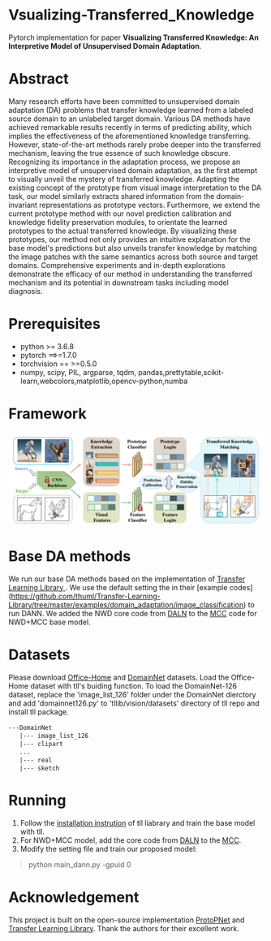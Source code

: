 # Vsualizing-Transferred_Knowledge
Pytorch implementation for paper **Visualizing Transferred Knowledge: An Interpretive Model of Unsupervised Domain Adaptation**.

# Abstract
Many research efforts have been committed to unsupervised domain adaptation (DA) problems that transfer knowledge learned from a labeled source domain to an unlabeled target domain. Various DA methods have achieved remarkable results recently in terms of predicting ability, which implies the effectiveness of the aforementioned knowledge transferring. However, state-of-the-art methods rarely probe deeper into the transferred mechanism, leaving the true essence of such knowledge obscure. Recognizing its importance in the adaptation process, we propose an interpretive model of unsupervised domain adaptation, as the first attempt to visually unveil the mystery of transferred knowledge. Adapting the existing concept of the prototype from visual image interpretation to the DA task, our model similarly extracts shared information from the domain-invariant representations as prototype vectors. Furthermore, we extend the current prototype method with our novel prediction calibration and knowledge fidelity preservation modules, to orientate the learned prototypes to the actual transferred knowledge. By visualizing these prototypes, our method not only provides an intuitive explanation for the base model's predictions but also unveils transfer knowledge by matching  the image patches with the same semantics across both source and target domains. Comprehensive experiments and in-depth explorations demonstrate the efficacy of our method in understanding the transferred mechanism and its potential in downstream tasks including model diagnosis. 

# Prerequisites
- python >= 3.6.8
- pytorch ==>=1.7.0
- torchvision == >=0.5.0
- numpy, scipy, PIL, argparse, tqdm, pandas,prettytable,scikit-learn,webcolors,matplotlib,opencv-python,numba

# Framework
![Alt text](framework.png?raw=true "Title")


# Base DA methods
We run our base DA methods based on the implementation of [Transfer Learning Library ](https://github.com/thuml/Transfer-Learning-Library).
We use the default setting the in their [example codes] (https://github.com/thuml/Transfer-Learning-Library/tree/master/examples/domain_adaptation/image_classification) to run DANN.
We added the NWD core code from [DALN](https://github.com/xiaoachen98/DALN) to the [MCC](https://github.com/thuml/Transfer-Learning-Library/blob/master/examples/domain_adaptation/image_classification/mcc.py) code for NWD+MCC base model. 


# Datasets
Please download [Office-Home](https://drive.google.com/file/d/0B81rNlvomiwed0V1YUxQdC1uOTg/view) and [DomainNet](http://ai.bu.edu/M3SDA/) datasets.
Load the Office-Home dataset with tll's buiding function.
To load the DomainNet-126 dataset, replace the 'image_list_126' folder under the DomainNet dierctory and add 'domainnet126.py' to 'tllib/vision/datasets' directory of tll repo and install tll package.

    ---DomainNet
       |--- image_list_126
       |--- clipart
       ...
       |--- real
       |--- sketch


# Running
1. Follow the [installation instrution](https://github.com/thuml/Transfer-Learning-Library#Installation) of tll liabrary and train the base model with tll.
2. For NWD+MCC model, add the core code from [DALN](https://github.com/xiaoachen98/DALN) to the [MCC](https://github.com/thuml/Transfer-Learning-Library/blob/master/examples/domain_adaptation/image_classification/mcc.py).
4. Modify the setting file and train our proposed model:
  > python main_dann.py -gpuid 0


# Acknowledgement
This project is built on the open-source implementation [ProtoPNet](https://github.com/cfchen-duke/ProtoPNet) and [Transfer Learning Library](https://github.com/thuml/Transfer-Learning-Library). Thank the authors for their excellent work.
